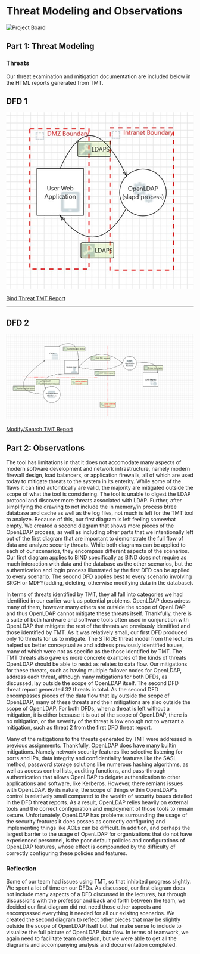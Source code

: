 <!--- Josh Bartels --->
# Threat Modeling and Observations

![Project Board](https://github.com/users/bartelsjoshuac/projects/2/views/1)

## Part 1: Threat Modeling


### Threats

Our threat examination and mitigation documentation are included below in the HTML reports generated from TMT.

## DFD 1

![Bind Threat](https://github.com/bartelsjoshuac/SAPG/blob/main/images/BINDThreat.jpg)

[Bind Threat TMT Report](https://htmlpreview.github.io/?https://github.com/bartelsjoshuac/SAPG/blob/main/HTML_Files/BINDThreatReport.htm)

----------------------------
<!--- Sam --->
## DFD 2

![MDFY/SRCH](https://github.com/bartelsjoshuac/SAPG/blob/main/images/LdapDelDfd.PNG)

[Modify/Search TMT Report](https://htmlpreview.github.io/?https://github.com/bartelsjoshuac/SAPG/blob/main/HTML_Files/SRCH_MDFY_Threat_Report.htm)



## Part 2: Observations
<!--- Josh Bartels and Adam Stemmler --->

The tool has limitations in that it does not accomodate many aspects of modern software development and network infrastructure, namely modern firewall design, load balancers, or application firewalls, all of which are used today to mitigate threats to the system in its enterity.  While some of the flaws it can find automtically are valid, the majority are mitigated outside the scope of what the tool is considering.  The tool is unable to digest the LDAP protocol and discover more threats associated with LDAP.  Further, after simplifying the drawing to not include the in memory/in process btree database and cache as well as the log files, not much is left for the TMT tool to analyze. Because of this, our first diagram is left feeling somewhat empty. We created a second diagram that shows more pieces of the OpenLDAP process, as well as including other parts that we intentionally left out of the first diagram that are important to demonstrate the full flow of data and analyze security threats. While both diagrams can be applied to each of our scenarios, they encompass different aspects of the scenarios. Our first diagram applies to BIND specifically as BIND does not require as much interaction with data and the database as the other scenarios, but the authentication and login process illustrated by the first DFD can be applied to every scenario. The second DFD applies best to every scenario involving SRCH or MDFY(adding, deleting, otherwise modifying data in the database). 

In terms of threats identified by TMT, they all fall into categories we had identified in our earlier work as potential problems. OpenLDAP does adress many of them, however many others are outside the scope of OpenLDAP and thus OpenLDAP cannot mitigate these threats itself. Thankfully, there is a suite of both hardware and software tools often used in conjunction with OpenLDAP that mitigate the rest of the threats we previously identified and those identified by TMT. As it was relatively small, our first DFD produced only 10 threats for us to mitigate. The STRIDE threat model from the lectures helped us better conceptualize and address previously identified issues, many of which were not as specific as the those identified by TMT. The TMT threats also gave us more concrete examples of the kinds of threats OpenLDAP should be able to resist as relates to data flow. Our mitigations for these threats, such as having multiple failover nodes for OpenLDAP, address each threat, although many mitigations for both DFDs, as discussed, lay outside the scope of OpenLDAP itself. The second DFD threat report generated 32 threats in total. As the second DFD encompasses pieces of the data flow that lay outside the scope of OpenLDAP, many of these threats and their mitigations are also outside the scope of OpenLDAP. For both DFDs, when a threat is left without a mitigation, it is either because it is out of the scope of OpenLDAP, there is no mitigation, or the severity of the threat is low enough not to warrant a mitigation, such as threat 2 from the first DFD threat report.

Many of the mitigations to the threats generated by TMT were addressed in previous assignments. Thankfully, OpenLDAP does have many builtin mitigations. Namely network security features like selective listening for ports and IPs, data integrity and confidentiality features like the SASL method, password storage solutions like numerous hashing algorithms, as well as access control lists, auditing functions, and pass-through authentication that allows OpenLDAP to delgate authentication to other applications and software, like Kerberos. However, there remians issues with OpenLDAP. By its nature, the scope of things within OpenLDAP's control is relatively small compared to the wealth of security issues detailed in the DFD threat reports. As a result, OpenLDAP relies heavily on external tools and the correct configuration and employment of those tools to remain secure. Unfortunately, OpenLDAP has problems surrounding the usage of the security features it does posses as correctly configuring and implementing things like ACLs can be difficult. In addition, and perhaps the largest barrier to the usage of OpenLDAP for organizations that do not have experienced personnel, is the poor default policies and configurations of OpenLDAP features, whose effect is compounded by the difficulty of correctly configuring these policies and features.

<!--- Adam Stemmler --->
### Reflection
Some of our team had issues using TMT, so that inhibited progress slightly. We spent a lot of time on our DFDs. As discussed, our first diagram does not include many aspects of a DFD discussed in the lectures, but through discussions with the professor and back and forth between the team, we decided our first diagram did not need those other aspects and encompassed everything it needed for all our exisitng scenarios. We created the second diagram to reflect other pieces that may be slightly outside the scope of OpenLDAP itself but that make sense to include to visualize the full picture of OpenLDAP data flow. In terms of teamwork, we again need to facilitate team cohesion, but we were able to get all the diagrams and accompanying analysis and documentation completed. 

